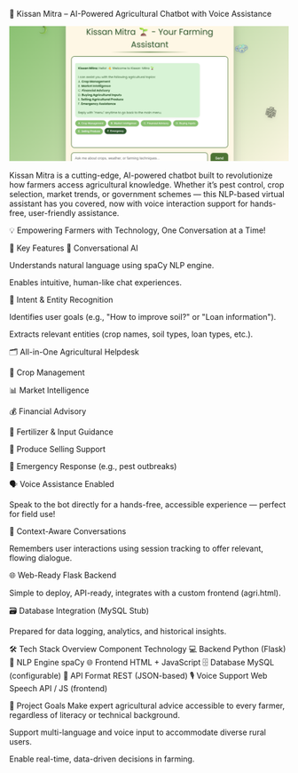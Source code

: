 🌾 Kissan Mitra – AI-Powered Agricultural Chatbot with Voice Assistance


![Image](https://github.com/Adityasubhaditya/KissanMitra/blob/main/Screenshot%202025-05-23%20210552.png?raw=true)


Kissan Mitra is a cutting-edge, AI-powered chatbot built to revolutionize how farmers access agricultural knowledge. Whether it’s pest control, crop selection, market trends, or government schemes — this NLP-based virtual assistant has you covered, now with voice interaction support for hands-free, user-friendly assistance.

💡 Empowering Farmers with Technology, One Conversation at a Time!

🚀 Key Features
🤖 Conversational AI

Understands natural language using spaCy NLP engine.

Enables intuitive, human-like chat experiences.

🧠 Intent & Entity Recognition

Identifies user goals (e.g., "How to improve soil?" or "Loan information").

Extracts relevant entities (crop names, soil types, loan types, etc.).

🗂️ All-in-One Agricultural Helpdesk

🌱 Crop Management

📊 Market Intelligence

💰 Financial Advisory

🧪 Fertilizer & Input Guidance

🚜 Produce Selling Support

🚨 Emergency Response (e.g., pest outbreaks)

🗣️ Voice Assistance Enabled

Speak to the bot directly for a hands-free, accessible experience — perfect for field use!

🔄 Context-Aware Conversations

Remembers user interactions using session tracking to offer relevant, flowing dialogue.

🌐 Web-Ready Flask Backend

Simple to deploy, API-ready, integrates with a custom frontend (agri.html).

🗃️ Database Integration (MySQL Stub)

Prepared for data logging, analytics, and historical insights.

🛠️ Tech Stack Overview
Component	Technology
💻 Backend	Python (Flask)
🧠 NLP Engine	spaCy
🌐 Frontend	HTML + JavaScript
🗄️ Database	MySQL (configurable)
🔁 API Format	REST (JSON-based)
🎙️ Voice Support	Web Speech API / JS (frontend)

📌 Project Goals
Make expert agricultural advice accessible to every farmer, regardless of literacy or technical background.

Support multi-language and voice input to accommodate diverse rural users.

Enable real-time, data-driven decisions in farming.
